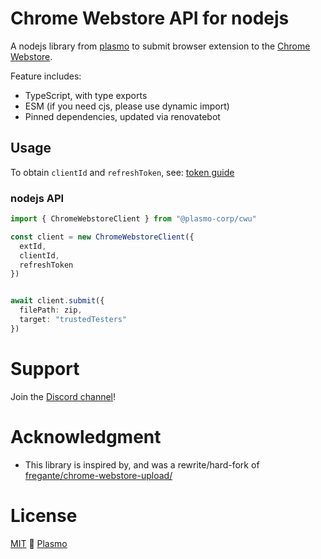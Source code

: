 # Chrome Webstore API for nodejs

A nodejs library from [plasmo](https://www.plasmo.com/) to submit browser extension to the [Chrome Webstore](https://chrome.google.com/webstore/category/extensions/).

Feature includes:

- TypeScript, with type exports
- ESM (if you need cjs, please use dynamic import)
- Pinned dependencies, updated via renovatebot

## Usage

To obtain `clientId` and `refreshToken`, see: [token guide](https://github.com/PlasmoHQ/chrome-webstore-api/blob/main/token.md)

### nodejs API

```ts
import { ChromeWebstoreClient } from "@plasmo-corp/cwu"

const client = new ChromeWebstoreClient({
  extId,
  clientId,
  refreshToken
})


await client.submit({
  filePath: zip,
  target: "trustedTesters"
})
```

# Support

Join the [Discord channel](https://www.plasmo.com/s/d)!

# Acknowledgment

- This library is inspired by, and was a rewrite/hard-fork of [fregante/chrome-webstore-upload/](https://github.com/fregante/chrome-webstore-upload/)

# License

[MIT](./license) 🚀 [Plasmo](https://plasmo.com)
